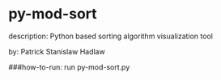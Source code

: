 # py-mod-sort
description: Python based sorting algorithm visualization tool

by: Patrick Stanislaw Hadlaw

###how-to-run: run py-mod-sort.py
